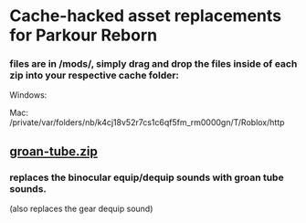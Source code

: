 # Cache-hacked asset replacements for Parkour Reborn

### files are in /mods/, simply drag and drop the files inside of each zip into your respective cache folder:
Windows: 

Mac: /private/var/folders/nb/k4cj18v52r7cs1c6qf5fm_rm0000gn/T/Roblox/http

## [groan-tube.zip](https://github.com/Rattticus/reborn-mods/blob/main/mods/groan-tube.zip)
### replaces the binocular equip/dequip sounds with groan tube sounds.
(also replaces the gear dequip sound)
